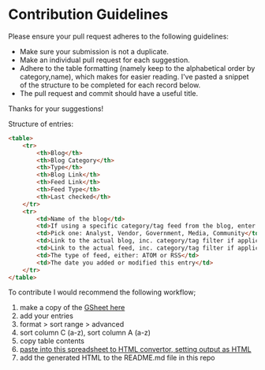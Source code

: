 # Contribution Guidelines

Please ensure your pull request adheres to the following guidelines:

- Make sure your submission is not a duplicate.
- Make an individual pull request for each suggestion.
- Adhere to the table formatting (namely keep to the alphabetical order by category,name), which makes for easier reading. I've pasted a snippet of the structure to be completed for each record below.
- The pull request and commit should have a useful title.

Thanks for your suggestions!

Structure of entries:

```html
<table>
    <tr>
        <th>Blog</th>
        <th>Blog Category</th>
        <th>Type</th>
        <th>Blog Link</th>
        <th>Feed Link</th>
        <th>Feed Type</th>
        <th>Last checked</th>
    </tr>
    <tr>
        <td>Name of the blog</td>
        <td>If using a specific category/tag feed from the blog, enter this here, else use ALL</td>
        <td>Pick one: Analyst, Vendor, Government, Media, Community</td>
        <td>Link to the actual blog, inc. category/tag filter if applicable</td>
        <td>Link to the actual feed, inc. category/tag filter if applicable</td>
        <td>The type of feed, either: ATOM or RSS</td>
        <td>The date you added or modified this entry</td>
    </tr>
</table>
```

To contribute I would recommend the following workflow;

1. make a copy of the [GSheet here](https://docs.google.com/spreadsheets/d/11ebsrFeCaoSup9V3n01tGw4h8vmlVhyQz0kn2EVHM-M/edit?usp=sharing)
2. add your entries
3. format > sort range > advanced
4. sort column C (a-z), sort column A (a-z)
5. copy table contents
6. [paste into this spreadsheet to HTML convertor, setting output as HTML](https://tableconvert.com/excel-to-html)
7. add the generated HTML to the README.md file in this repo